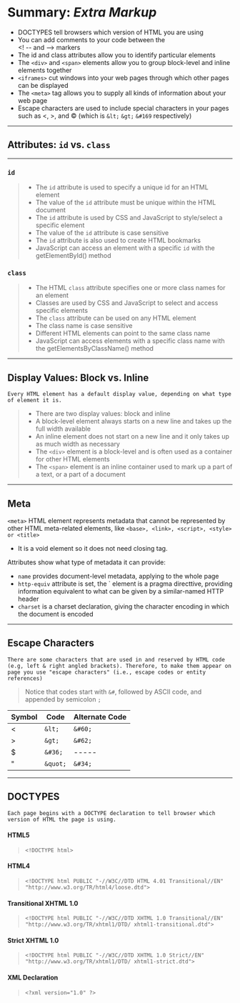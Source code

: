 # **Summary: *Extra Markup***

- DOCTYPES tell browsers which version of HTML you are using
- You can add comments to your code between the  
<! -- and --> markers  
- The id and class attributes allow you to identify particular elements
- The `<div>` and `<span>` elements allow you to group block-level and inline elements together
- `<iframes>` cut windows into your web pages through which other pages can be displayed 
- The `<meta>` tag allows you to supply all kinds of information about your web page
- Escape characters are used to include special characters in your pages such as &lt;, &gt;, and &#169; (which is `&lt;`  `&gt;` `&#169` respectively)

---

## Attributes: `id` vs. `class` 

--- 
### `id`
>- The `id` attribute is used to specify a unique id for an HTML element
>- The value of the `id` attribute must be unique within the HTML document
>- The `id` attribute is used by CSS and JavaScript to style/select a specific element
>- The value of the `id` attribute is case sensitive
>- The `id` attribute is also used to create HTML bookmarks
>- JavaScript can access an element with a specific `id` with the getElementById() method

### `class` 
>- The HTML `class` attribute specifies one or more class names for an element
>- Classes are used by CSS and JavaScript to select and access specific elements
>- The `class` attribute can be used on any HTML element
>- The class name is case sensitive
>- Different HTML elements can point to the same class name
>- JavaScript can access elements with a specific class name with the getElementsByClassName() method
---

## Display Values: Block vs. Inline
    Every HTML element has a default display value, depending on what type of element it is.

>- There are two display values: block and inline
>- A block-level element always starts on a new line and takes up the full width available
>- An inline element does not start on a new line and it only takes up as much width as necessary
>- The `<div>` element is a block-level and is often used as a container for other HTML elements
>- The `<span>` element is an inline container used to mark up a part of a text, or a part of a document

--- 

## Meta
`<meta>` HTML element represents metadata that cannot be represented by other HTML meta-related elements, like `<base>, <link>, <script>, <style> or <title>`

* It is a void element so it does not need closing tag. 

Attributes show what type of metadata it can provide:
* `name` provides document-level metadata, applying to the whole page
* `http-equiv` attribute is set, the `<meta> element is a pragma directtive, providing information equivalent to what can be given by a similar-named HTTP header
* `charset` is a charset declaration, giving the character encoding in which the document is encoded

---

## Escape Characters
    There are some characters that are used in and reserved by HTML code (e.g, left & right angled brackets). Therefore, to make them appear on page you use "escape characters" (i.e., escape codes or entity references)

> Notice that codes start with `&#`, followed by ASCII code, and appended by semicolon `;`

|Symbol|Code|Alternate Code|
|------|----|--------------|
| &lt; |`&lt;`| `&#60;` |
| &gt; |`&gt;`| `&#62;` |
| &#36;| `&#36;`| ----- |
| &quot; |`&quot;`| `&#34;`|    

---

## DOCTYPES

    Each page begins with a DOCTYPE declaration to tell browser which version of HTML the page is using.

#### HTML5
> `<!DOCTYPE html>`

#### HTML4
> `<!DOCTYPE html PUBLIC
"-//W3C//DTD HTML 4.01 Transitional//EN"
"http://www.w3.org/TR/html4/loose.dtd">`

#### Transitional XHTML 1.0
> `<!DOCTYPE html PUBLIC
"-//W3C//DTD XHTML 1.0 Transitional//EN"
"http://www.w3.org/TR/xhtml1/DTD/
xhtml1-transitional.dtd">`

#### Strict XHTML 1.0
>`<!DOCTYPE html PUBLIC
"-//W3C//DTD XHTML 1.0 Strict//EN"
"http://www.w3.org/TR/xhtml1/DTD/
xhtml1-strict.dtd">`

#### XML Declaration
> `<?xml version="1.0" ?>`

